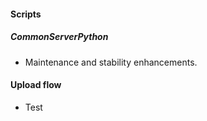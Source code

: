 
#### Scripts
##### CommonServerPython
- Maintenance and stability enhancements.

#### Upload flow
 - Test
